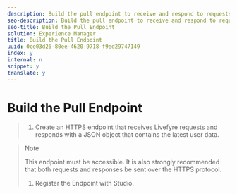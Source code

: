 ```yaml
---
description: Build the pull endpoint to receive and respond to requests for access to your user identity system.
seo-description: Build the pull endpoint to receive and respond to requests for access to your user identity system.
seo-title: Build the Pull Endpoint
solution: Experience Manager
title: Build the Pull Endpoint
uuid: 0ce03d26-80ee-4620-9718-f9ed29747149
index: y
internal: n
snippet: y
translate: y
---
```


# Build the Pull Endpoint


>1. Create an HTTPS endpoint that receives Livefyre requests and responds with a JSON object that contains the latest user data.

>   >[!NOTE]
>   >
>   >This endpoint must be accessible. It is also strongly recommended that both requests and responses be sent over the HTTPS protocol.
>
>1. Register the Endpoint with Studio.
